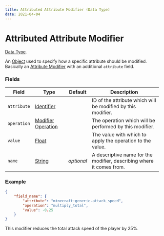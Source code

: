 ```yaml
---
title: Attributed Attribute Modifier (Data Type)
date: 2021-04-04
---
```

# Attributed Attribute Modifier

[Data Type](../data_types.md).

An [Object](object.md) used to specify how a specific attribute should be modified. Basically an [Attribute Modifier](attribute_modifier.md) with an additional `attribute` field.

### Fields

Field  | Type | Default | Description
-------|------|---------|-------------
`attribute` | [Identifier](identifier.md) | | ID of the attribute which will be modified by this modifier.
`operation` | [Modifier Operation](modifier_operation.md) | | The operation which will be performed by this modifier.
`value` | [Float](float.md) | | The value with which to apply the operation to the value.
`name` | [String](string.md) | _optional_ | A descriptive name for the modifier, describing where it comes from.

### Example

```json
{
	"field_name": {
		"attribute": "minecraft:generic.attack_speed",
		"operation": "multiply_total",
		"value": -0.25
	}
}
```
This modifier reduces the total attack speed of the player by 25%.
